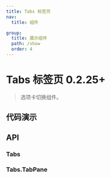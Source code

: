 ```yaml
---
title: Tabs 标签页
nav:
  title: 组件

group:
  title: 展示组件
  path: /show
  order: 4
---
```


# Tabs 标签页 <Badge>0.2.25+</Badge>

> 选项卡切换组件。

## 代码演示

<code src="./__fixtures__/basic.tsx"></code>

## API

### Tabs

### Tabs.TabPane
